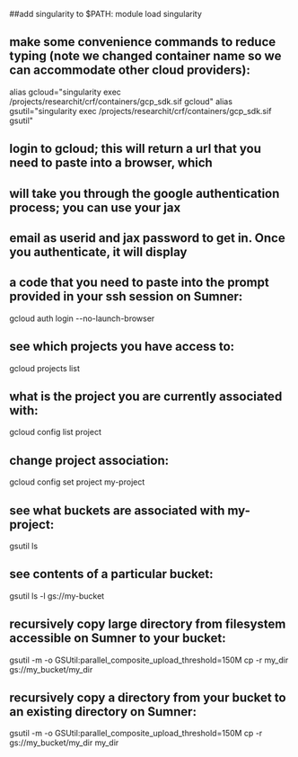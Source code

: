 ##add singularity to $PATH:
module load singularity

## make some convenience commands to reduce typing (note we changed container name so we can accommodate other cloud providers):
alias gcloud="singularity exec /projects/researchit/crf/containers/gcp_sdk.sif gcloud"
alias gsutil="singularity exec /projects/researchit/crf/containers/gcp_sdk.sif gsutil"

## login to gcloud; this will return a url that you need to paste into a browser, which
##   will take you through the google authentication process; you can use your jax
##   email as userid and jax password to get in. Once you authenticate, it will display
##   a code that you need to paste into the prompt provided in your ssh session on Sumner:

gcloud auth login --no-launch-browser

## see which projects you have access to:
gcloud projects list

## what is the project you are currently associated with:
gcloud config list project

## change project association:
gcloud config set project my-project

## see what buckets are associated with my-project:
gsutil ls

## see contents of a particular bucket:
gsutil ls -l gs://my-bucket

## recursively copy large directory from filesystem accessible on Sumner to your bucket:
gsutil -m -o GSUtil:parallel_composite_upload_threshold=150M cp -r my_dir gs://my_bucket/my_dir

## recursively copy a directory from your bucket to an existing directory on Sumner:
gsutil -m -o GSUtil:parallel_composite_upload_threshold=150M cp -r gs://my_bucket/my_dir my_dir
